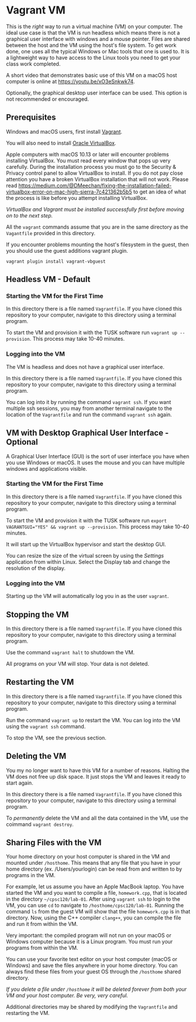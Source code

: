 # Vagrant VM
This is the *right* way to run a virtual machine (VM) on your computer. The ideal use case is that the VM is run headless which means there is not a graphical user interface with windows and a mouse pointer. Files are shared between the host and the VM using the host's file system. To get work done, one uses all the typical Windows or Mac tools that one is used to. It is a lightweight way to have access to the Linux tools you need to get your class work completed.

A short video that demonstrates basic use of this VM on a macOS host computer is online at https://youtu.be/xO3eSnkwk74.

Optionally, the graphical desktop user interface can be used. This option is not recommended or encouraged.

## Prerequisites
Windows and macOS users, first install [Vagrant](https://www.vagrantup.com/downloads.html).

You will also need to install [Oracle VirtualBox](https://www.virtualbox.org/).

Apple computers with macOS 10.13 or later will encounter problems installing VirtualBox. You must read every window that pops up very carefully. During the installation process you must go to the Security & Privacy control panel to allow VirtualBox to install. If you do not pay close attention you have a broken VirtualBox installation that will not work. Please read https://medium.com/@DMeechan/fixing-the-installation-failed-virtualbox-error-on-mac-high-sierra-7c421362b5b5 to get an idea of what the process is like before you attempt installing VirtualBox.

*VirtualBox and Vagrant must be installed successfully first before moving on to the next step.*

All the `vagrant` commands assume that you are in the same directory as the `Vagantfile` provided in this directory.

If you encounter problems mounting the host's filesystem in the guest, then you should use the guest additions vagrant plugin.

```
vagrant plugin install vagrant-vbguest
```

## Headless VM - Default

### Starting the VM for the First Time
In this directory there is a file named `Vagrantfile`. If you have cloned this repository to your computer, navigate to this directory using a terminal program.

To start the VM and provision it with the TUSK software run `vagrant up --provision`. This process may take 10-40 minutes.

### Logging into the VM
The VM is headless and does not have a graphical user interface.

In this directory there is a file named `Vagrantfile`. If you have cloned this repository to your computer, navigate to this directory using a terminal program.

You can log into it by running the command `vagrant ssh`. If you want multiple ssh sessions, you may from another terminal navigate to the location of the `Vagrantfile` and run the command `vagrant ssh` again.

## VM with Desktop Graphical User Interface - Optional

A Graphical User Interface (GUI) is the sort of user interface you have when you use Windows or macOS. It uses the mouse and you can have multiple windows and applications visible.

### Starting the VM for the First Time
In this directory there is a file named `Vagrantfile`. If you have cloned this repository to your computer, navigate to this directory using a terminal program.

To start the VM and provision it with the TUSK software run `export VAGRANTGUI="YES" && vagrant up --provision`. This process may take 10-40 minutes.

It will start up the VirtualBox hypervisor and start the desktop GUI.

You can resize the size of the virtual screen by using the _Settings_ application from within Linux. Select the Display tab and change the resolution of the display.

### Logging into the VM

Starting up the VM will automatically log you in as the user `vagrant`.

## Stopping the VM
In this directory there is a file named `Vagrantfile`. If you have cloned this repository to your computer, navigate to this directory using a terminal program.

Use the command `vagrant halt` to shutdown the VM.

All programs on your VM will stop. Your data is not deleted.

## Restarting the VM 
In this directory there is a file named `Vagrantfile`. If you have cloned this repository to your computer, navigate to this directory using a terminal program.

Run the command `vagrant up` to restart the VM. You can log into the VM using the `vagrant ssh` command.

To stop the VM, see the previous section.

## Deleting the VM
You my no longer want to have this VM for a number of reasons. Halting the VM does not free up disk space. It just stops the VM and leaves it ready to start again.

In this directory there is a file named `Vagrantfile`. If you have cloned this repository to your computer, navigate to this directory using a terminal program.

To *permanently* delete the VM and all the data contained in the VM, use the coimmand `vagrant destroy`.

## Sharing Files with the VM
Your home directory on your host computer is shared in the VM and mounted under `/hosthome`. This means that any file that you have in your home directory (ex. /Users/yourlogin) can be read from and written to by programs in the VM.

For example, let us assume you have an Apple MacBook laptop. You have started the VM and you want to compile a file, `homework.cpp`, that is located in the directory `~/cpsc120/lab-01`. After using `vagrant ssh` to login to the VM, you can use `cd` to navigate to `/hosthome/cpsc120/lab-01`. Running the command `ls` from the guest VM will show that the file `homework.cpp` is in that directory. Now, using the C++ compiler `clang++`, you can compile the file and run it from within the VM.

Very important: the compiled program will not run on your macOS or Windows computer because it is a Linux program. You must run your programs from within the VM.

You can use your favorite text editor on your host computer (macOS or Windows) and save the files anywhere in your home directory. You can always find these files from your guest OS through the `/hosthome` shared directory.

*If you delete a file under `/hosthome` it will be deleted forever from both your VM and your host computer. Be very, very careful.*

Additional directories may be shared by modifying the `Vagrantfile` and restarting the VM.
